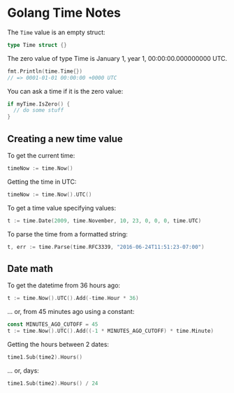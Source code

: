 # Golang Time Notes

The `Time` value is an empty struct:

```go
type Time struct {}
```

The zero value of type Time is January 1, year 1, 00:00:00.000000000 UTC.

```go
fmt.Println(time.Time{})
// => 0001-01-01 00:00:00 +0000 UTC
```

You can ask a time if it is the zero value:

```go
if myTime.IsZero() {
  // do some stuff
}
```

## Creating a new time value

To get the current time:

```go
timeNow := time.Now()
```

Getting the time in UTC:

```go
timeNow := time.Now().UTC()
```

To get a time value specifying values:

```go
t := time.Date(2009, time.November, 10, 23, 0, 0, 0, time.UTC)
```

To parse the time from a formatted string:

```go
t, err := time.Parse(time.RFC3339, "2016-06-24T11:51:23-07:00")
```

## Date math

To get the datetime from 36 hours ago:

```go
t := time.Now().UTC().Add(-time.Hour * 36)
```

... or, from 45 minutes ago using a constant:

```go
const MINUTES_AGO_CUTOFF = 45
t := time.Now().UTC().Add((-1 * MINUTES_AGO_CUTOFF) * time.Minute)
```

Getting the hours between 2 dates:

```go
time1.Sub(time2).Hours()
```

... or, days:

```go
time1.Sub(time2).Hours() / 24
```
